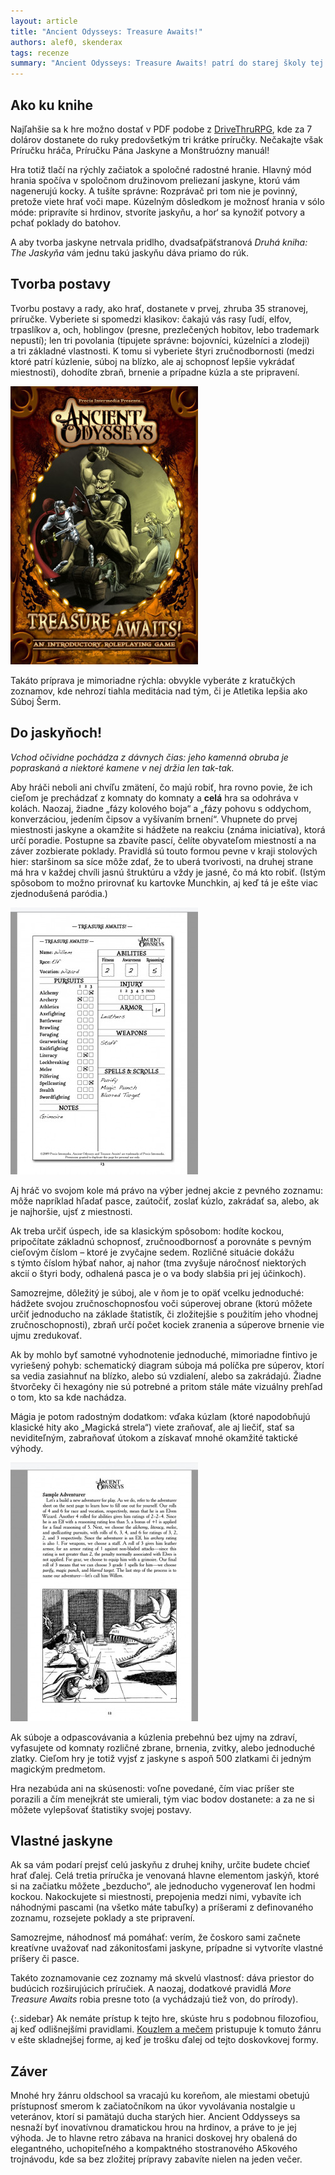 ```yaml
---
layout: article
title: "Ancient Odysseys: Treasure Awaits!"
authors: alef0, skenderax
tags: recenze
summary: "Ancient Odysseys: Treasure Awaits! patrí do starej školy tej atmosféry, ktorú si nostalgicky pamätáme zo slávneho dobrodružstva Biely hrad v Dračím doupěti.					 	Na túto filozofiu sa však díva s múdrosťou vekov a podáva ju v úhľadnom obale, ktorý priláka hlavne začínajúcich hráčov, pričom nostalgická atmosféra poteší aj veteránov. A vonkoncom sa nehanbí za to, že v nej pôjde „len“ o preliezanie jaskýň, kobiek, labyrintov, kde podivné monštrá strážia vzácne poklady a artefakty – práve naopak, vôbec sa tým netají a výslovne na tom stavia."
---
```


## Ako ku knihe

Najľahšie sa k hre možno dostať v PDF podobe z [DriveThruRPG](http://rpg.drivethrustuff.com/product/78591/Ancient-Odysseys-Treasure-Awaits-PDF), kde za 7 dolárov dostanete do ruky predovšetkým tri krátke príručky. Nečakajte však Príručku hráča, Príručku Pána Jaskyne a Monštruózny manuál!

Hra totiž tlačí na rýchly začiatok a spoločné radostné hranie. Hlavný mód hrania spočíva v spoločnom družinovom preliezaní jaskyne, ktorú vám nagenerujú kocky. A tušíte správne: Rozprávač pri tom nie je povinný, pretože viete hrať voči mape. Kúzelným dôsledkom je možnosť hrania v sólo móde: pripravíte si hrdinov, stvoríte jaskyňu, a hor‘ sa kynožiť potvory a pchať poklady do batohov.

A aby tvorba jaskyne netrvala pridlho, dvadsaťpäťstranová _Druhá kniha: The Jaskyňa_ vám jednu takú jaskyňu dáva priamo do rúk.

## Tvorba postavy

Tvorbu postavy a rady, ako hrať, dostanete v prvej, zhruba 35 stranovej, príručke. Vyberiete si spomedzi klasikov: čakajú vás rasy ľudí, elfov, trpaslíkov a, och, hoblingov (presne, prezlečených hobitov, lebo trademark nepustí); len tri povolania (tipujete správne: bojovníci, kúzelníci a zlodeji) a tri základné vlastnosti. K tomu si vyberiete štyri zručnodbornosti (medzi ktoré patrí kúzlenie, súboj na blízko, ale aj schopnosť lepšie vykrádať miestnosti), dohodíte zbraň, brnenie a prípadne kúzla a ste pripravení.

![](fajhdcfg-opt.jpg)

Takáto príprava je mimoriadne rýchla: obvykle vyberáte z kratučkých zoznamov, kde nehrozí tiahla meditácia nad tým, či je Atletika lepšia ako Súboj Šerm.

## Do jaskyňoch!

_Vchod očividne pochádza z dávnych čias: jeho kamenná obruba je popraskaná a niektoré kamene v nej držia len tak-tak._

Aby hráči neboli ani chvíľu zmätení, čo majú robiť, hra rovno povie, že ich cieľom je prechádzať z komnaty do komnaty a __celá__ hra sa odohráva v kolách. Naozaj, žiadne „fázy kolového boja“ a „fázy pohovu s oddychom, konverzáciou, jedením čipsov a vyšívaním brnení“. Vhupnete do prvej miestnosti jaskyne a okamžite si hádžete na reakciu (známa iniciatíva), ktorá určí poradie. Postupne sa zbavíte pascí, čelíte obyvateľom miestností a na záver zozbierate poklady. Pravidlá sú touto formou pevne v kraji stolových hier: staršinom sa síce môže zdať, že to uberá tvorivosti, na druhej strane má hra v každej chvíli jasnú štruktúru a vždy je jasné, čo má kto robiť. (Istým spôsobom to možno prirovnať ku kartovke Munchkin, aj keď tá je ešte viac zjednodušená paródia.)

![](jdcjafbg-opt.jpg)

Aj hráč vo svojom kole má právo na výber jednej akcie z pevného zoznamu: môže napríklad hľadať pasce, zaútočiť, zoslať kúzlo, zakrádať sa, alebo, ak je najhoršie, ujsť z miestnosti.

Ak treba určiť úspech, ide sa klasickým spôsobom: hodíte kockou, pripočítate základnú schopnosť, zručnoodbornosť a porovnáte s pevným cieľovým číslom – ktoré je zvyčajne sedem. Rozličné situácie dokážu s týmto číslom hýbať nahor, aj nahor (tma zvyšuje náročnosť niektorých akcií o štyri body, odhalená pasca je o va body slabšia pri jej účinkoch).

Samozrejme, dôležitý je súboj, ale v ňom je to opäť vcelku jednoduché: hádžete svojou zručnoschopnosťou voči súperovej obrane (ktorú môžete určiť jednoducho na základe štatistík, či zložitejšie s použitím jeho vhodnej zručnoschopnosti), zbraň určí počet kociek zranenia a súperove brnenie vie ujmu zredukovať.

Ak by mohlo byť samotné vyhodnotenie jednoduché, mimoriadne fintivo je vyriešený pohyb: schematický diagram súboja má políčka pre súperov, ktorí sa vedia zasiahnuť na blízko, alebo sú vzdialení, alebo sa zakrádajú. Žiadne štvorčeky či hexagóny nie sú potrebné a pritom stále máte vizuálny prehľad o tom, kto sa kde nachádza.

Mágia je potom radostným dodatkom: vďaka kúzlam (ktoré napodobňujú klasické hity ako „Magická strela“) viete zraňovať, ale aj liečiť, stať sa neviditeľným, zabraňovať útokom a získavať mnohé okamžité taktické výhody.

![](hjcdaiia-opt.jpg)

Ak súboje a odpascovávania a kúzlenia prebehnú bez ujmy na zdraví, vyfasujete od komnaty rozličné zbrane, brnenia, zvitky, alebo jednoduché zlatky. Cieľom hry je totiž vyjsť z jaskyne s aspoň 500 zlatkami či jedným magickým predmetom.

Hra nezabúda ani na skúsenosti: voľne povedané, čím viac príšer ste porazili a čím menejkrát ste umierali, tým viac bodov dostanete: a za ne si môžete vylepšovať štatistiky svojej postavy.

## Vlastné jaskyne

Ak sa vám podarí prejsť celú jaskyňu z druhej knihy, určite budete chcieť hrať ďalej. Celá tretia príručka je venovaná hlavne elementom jaskýň, ktoré si na začiatku môžete „bezducho“, ale jednoducho vygenerovať len hodmi kockou. Nakockujete si miestnosti, prepojenia medzi nimi, vybavíte ich náhodnými pascami (na všetko máte tabuľky) a príšerami z definovaného zoznamu, rozsejete poklady a ste pripravení.

Samozrejme, náhodnosť má pomáhať: verím, že čoskoro sami začnete kreatívne uvažovať nad zákonitosťami jaskyne, prípadne si vytvoríte vlastné príšery či pasce.

Takéto zoznamovanie cez zoznamy má skvelú vlastnosť: dáva priestor do budúcich rozširujúcich príručiek. A naozaj, dodatkové pravidlá _More Treasure Awaits_ robia presne toto (a vychádzajú tiež von, do prírody).

{:.sidebar}
Ak nemáte prístup k tejto hre, skúste hru s podob&#173;nou filozofiou, aj keď odlišnejšími pravidlami. <a href="http://rpgforum.cz/anotace/kouzlem-a-mecem">Kouzlem a mečem</a> pristupuje k tomuto žánru v ešte skladnejšej forme, aj keď je trošku ďalej od tejto doskovkovej formy.

## Záver

Mnohé hry žánru oldschool sa vracajú ku koreňom, ale miestami obetujú prístupnosť smerom k začiatočníkom na úkor vyvolávania nostalgie u veteránov, ktorí si pamätajú ducha starých hier. Ancient Oddysseys sa nesnaží byť inovatívnou dramatickou hrou na hrdinov, a práve to je jej výhoda. Je to hlavne retro zábava na hranici doskovej hry obalená do elegantného, uchopiteľného a kompaktného stostranového A5kového trojnávodu, kde sa bez zložitej prípravy zabavíte nielen na jeden večer.
